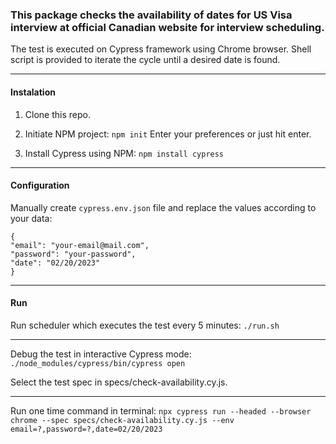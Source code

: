 ### This package checks the availability of dates for US Visa interview at official Canadian website for interview scheduling.

The test is executed on Cypress framework using Chrome browser. Shell script is provided to iterate the cycle until a desired date is found.

---

#### Instalation

1. Clone this repo.

2. Initiate NPM project:
`npm init`
Enter your preferences or just hit enter.

3. Install Cypress using NPM:
`npm install cypress`

---

#### Configuration

Manually create `cypress.env.json` file and replace the values according to your data:
```
{
"email": "your-email@mail.com",
"password": "your-password",
"date": "02/20/2023"
}
```

---

#### Run

Run scheduler which executes the test every 5 minutes:
`./run.sh`

---

Debug the test in interactive Cypress mode:
`./node_modules/cypress/bin/cypress open`

Select the test spec in specs/check-availability.cy.js.

---

Run one time command in terminal:
`npx cypress run --headed --browser chrome --spec specs/check-availability.cy.js --env email=?,password=?,date=02/20/2023`

